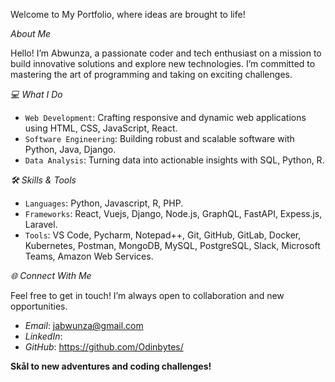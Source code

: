 Welcome to My Portfolio, where ideas are brought to life!

*About Me*

Hello! I’m Abwunza, a passionate coder and tech enthusiast on a mission to build innovative solutions and explore new technologies. I’m committed to mastering the art of programming and taking on exciting challenges.

*💻 What I Do*

- `Web Development`: Crafting responsive and dynamic web applications using HTML, CSS, JavaScript, React.
- `Software Engineering`: Building robust and scalable software with Python, Java, Django.
- `Data Analysis`: Turning data into actionable insights with SQL, Python, R.

*🛠️ Skills & Tools*

- `Languages`: Python, Javascript, R, PHP.
- `Frameworks`: React, Vuejs, Django, Node.js, GraphQL, FastAPI, Expess.js, Laravel.
- `Tools`: VS Code, Pycharm, Notepad++, Git, GitHub, GitLab, Docker, Kubernetes, Postman, MongoDB, MySQL, PostgreSQL, Slack, Microsoft Teams, Amazon Web Services.

*🌐 Connect With Me*

Feel free to get in touch! I’m always open to collaboration and new opportunities.

- *Email*: jabwunza@gmail.com
- *LinkedIn*: 
- *GitHub*: https://github.com/Odinbytes/

**Skål to new adventures and coding challenges!**
